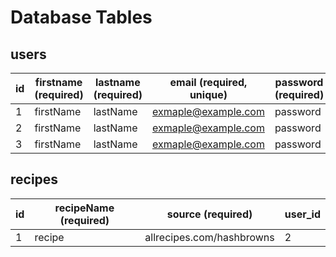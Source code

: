 # Database Tables

## users

| id  | firstname (required) | lastname (required) | email (required, unique) | password (required) |
| --- | -------------------- | ------------------- | ------------------------ | ------------------- |
| 1   | firstName            | lastName            | exmaple@example.com      | password            |
| 2   | firstName            | lastName            | exmaple@example.com      | password            |
| 3   | firstName            | lastName            | exmaple@example.com      | password            |

## recipes

| id  | recipeName (required) | source (required)         | user_id |
| --- | --------------------- | ------------------------- | ------- |
| 1   | recipe                | allrecipes.com/hashbrowns | 2       |

